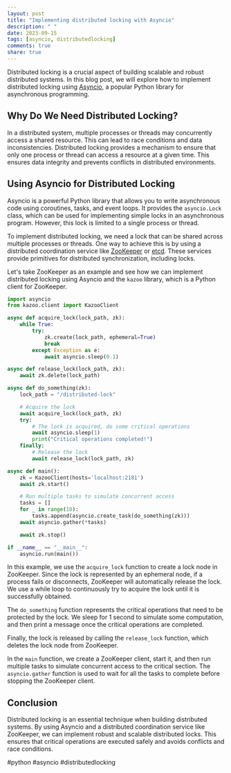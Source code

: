 ```yaml
---
layout: post
title: "Implementing distributed locking with Asyncio"
description: " "
date: 2023-09-15
tags: [asyncio, distributedlocking]
comments: true
share: true
---
```


Distributed locking is a crucial aspect of building scalable and robust distributed systems. In this blog post, we will explore how to implement distributed locking using [Asyncio](https://docs.python.org/3/library/asyncio.html), a popular Python library for asynchronous programming.

## Why Do We Need Distributed Locking?

In a distributed system, multiple processes or threads may concurrently access a shared resource. This can lead to race conditions and data inconsistencies. Distributed locking provides a mechanism to ensure that only one process or thread can access a resource at a given time. This ensures data integrity and prevents conflicts in distributed environments.

## Using Asyncio for Distributed Locking

Asyncio is a powerful Python library that allows you to write asynchronous code using coroutines, tasks, and event loops. It provides the `asyncio.Lock` class, which can be used for implementing simple locks in an asynchronous program. However, this lock is limited to a single process or thread.

To implement distributed locking, we need a lock that can be shared across multiple processes or threads. One way to achieve this is by using a distributed coordination service like [ZooKeeper](https://zookeeper.apache.org/) or [etcd](https://etcd.io/). These services provide primitives for distributed synchronization, including locks.

Let's take ZooKeeper as an example and see how we can implement distributed locking using Asyncio and the `kazoo` library, which is a Python client for ZooKeeper.

```python
import asyncio
from kazoo.client import KazooClient

async def acquire_lock(lock_path, zk):
    while True:
        try:
            zk.create(lock_path, ephemeral=True)
            break
        except Exception as e:
            await asyncio.sleep(0.1)

async def release_lock(lock_path, zk):
    await zk.delete(lock_path)

async def do_something(zk):
    lock_path = "/distributed-lock"

    # Acquire the lock
    await acquire_lock(lock_path, zk)
    try:
        # The lock is acquired, do some critical operations
        await asyncio.sleep(1)
        print("Critical operations completed!")
    finally:
        # Release the lock
        await release_lock(lock_path, zk)

async def main():
    zk = KazooClient(hosts='localhost:2181')
    await zk.start()

    # Run multiple tasks to simulate concurrent access
    tasks = []
    for _ in range(10):
        tasks.append(asyncio.create_task(do_something(zk)))
    await asyncio.gather(*tasks)

    await zk.stop()

if __name__ == "__main__":
    asyncio.run(main())
```

In this example, we use the `acquire_lock` function to create a lock node in ZooKeeper. Since the lock is represented by an ephemeral node, if a process fails or disconnects, ZooKeeper will automatically release the lock. We use a while loop to continuously try to acquire the lock until it is successfully obtained.

The `do_something` function represents the critical operations that need to be protected by the lock. We sleep for 1 second to simulate some computation, and then print a message once the critical operations are completed.

Finally, the lock is released by calling the `release_lock` function, which deletes the lock node from ZooKeeper.

In the `main` function, we create a ZooKeeper client, start it, and then run multiple tasks to simulate concurrent access to the critical section. The `asyncio.gather` function is used to wait for all the tasks to complete before stopping the ZooKeeper client.

## Conclusion

Distributed locking is an essential technique when building distributed systems. By using Asyncio and a distributed coordination service like ZooKeeper, we can implement robust and scalable distributed locks. This ensures that critical operations are executed safely and avoids conflicts and race conditions.

#python #asyncio #distributedlocking